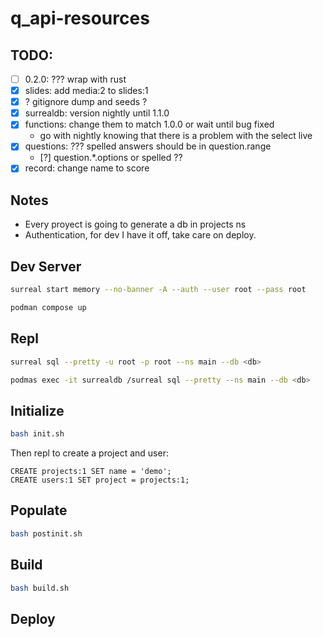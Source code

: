 
# q_api-resources

## TODO:
- [ ] 0.2.0: ??? wrap with rust
- [X] slides: add media:2 to slides:1
- [X] ? gitignore dump and seeds ?
- [X] surrealdb: version nightly until 1.1.0
- [X] functions: change them to match 1.0.0 or wait until bug fixed
  - go with nightly knowing that there is a problem with the select live
- [X] questions: ??? spelled answers should be in question.range
  - [?] question.*.options or spelled ??
- [X] record: change name to score

## Notes
- Every proyect is going to generate a db in projects ns
- Authentication, for dev I have it off, take care on deploy.

## Dev Server

``` bash
surreal start memory --no-banner -A --auth --user root --pass root
```

``` bash
podman compose up
```

## Repl

``` bash
surreal sql --pretty -u root -p root --ns main --db <db>
```

``` bash
podmas exec -it surrealdb /surreal sql --pretty --ns main --db <db>
```

## Initialize

``` bash
bash init.sh
```

Then repl to create a project and user:

``` surql
CREATE projects:1 SET name = 'demo';
CREATE users:1 SET project = projects:1;
```

## Populate

``` bash
bash postinit.sh
```

## Build

``` bash
bash build.sh
```

## Deploy
